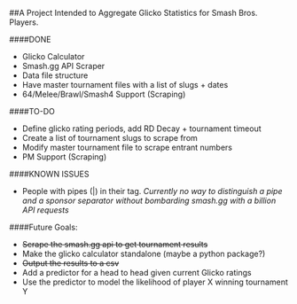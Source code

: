 ##A Project Intended to Aggregate Glicko Statistics for Smash Bros. Players.

####DONE
* Glicko Calculator
* Smash.gg API Scraper
* Data file structure
* Have master tournament files with a list of slugs + dates
* 64/Melee/Brawl/Smash4 Support (Scraping)

####TO-DO
* Define glicko rating periods, add RD Decay + tournament timeout
* Create a list of tournament slugs to scrape from
* Modify master tournament file to scrape entrant numbers
* PM Support (Scraping)

####KNOWN ISSUES
* People with pipes (|) in their tag. *Currently no way to distinguish a pipe and a sponsor separator without bombarding smash.gg with a billion API requests*

####Future Goals:
* ~~Scrape the smash.gg api to get tournament results~~
* Make the glicko calculator standalone (maybe a python package?)
* ~~Output the results to a csv~~
* Add a predictor for a head to head given current Glicko ratings
* Use the predictor to model the likelihood of player X winning tournament Y
